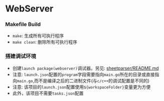 # WebServer

### Makefile Build
* `make`: 生成所有可执行程序
* `make clean`: 删除所有可执行程序

### 搭建调试环境
* 创建`launch package(webserver)`调试器。另见: [sheetparser/README.md](../sheetparser/README.md)
* 注意: `launch.json`配置的`program`字段需要指向`main.go`所在的目录或直接指向`main.go`,而不是编译之后的二进制文件(与`c/c++`的调试配置是不同的)
* 注意: 该项目的`launch.json`配置使用`${workspaceFolder}`变量更为方便
* 此外，该项目不需要`tasks.json`配置